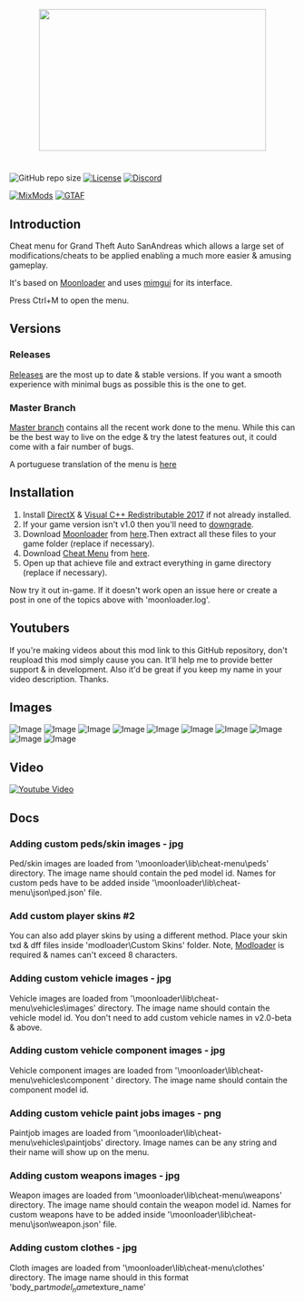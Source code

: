 
<p align="center">
  <img width="400" height="250" src="https://i.imgur.com/fZ71SbF.png">
</p>

#
![GitHub repo size](https://img.shields.io/github/repo-size/user-grinch/Cheat-Menu?label=Size&style=for-the-badge)
[![License](https://img.shields.io/github/license/user-grinch/Cheat-Menu?style=for-the-badge)](https://github.com/user-grinch/Cheat-Menu/blob/master/LICENSE)
[![Discord](https://img.shields.io/discord/689515979847237649?label=Discord&style=for-the-badge)](https://discord.gg/ZzW7kmf)

[![MixMods](https://img.shields.io/badge/Topic-Mixmods-%234e4784?style=for-the-badge)](https://forum.mixmods.com.br/f5-scripts-codigos/t1777-lua-cheat-menu)
[![GTAF](https://img.shields.io/badge/Topic-GTA%20Forums-%23244052?style=for-the-badge)](https://gtaforums.com/topic/930023-mooncheat-menu/)
## Introduction

Cheat menu for Grand Theft Auto SanAndreas which allows a large set of modifications/cheats to be applied enabling a much more easier & amusing gameplay.

It's based on [Moonloader](https://gtaforums.com/topic/890987-moonloader/) and uses [mimgui](https://github.com/THE-FYP/mimgui) for its interface.

Press Ctrl+M to open the menu.

## Versions

### Releases
[Releases](https://github.com/inanahammad/Cheat-Menu/releases) are the most up to date & stable versions. If you want a smooth experience with minimal bugs as possible this is the one to get.

### Master Branch
[Master branch](https://github.com/inanahammad/Cheat-Menu) contains all the recent work done to the menu. While this can be the best way to live on the edge & try the latest features out, it could come with a fair number of bugs.

A portuguese translation of the menu is [here](https://github.com/Dowglass/Cheat-Menu)

## Installation

1. Install [DirectX](https://www.microsoft.com/en-us/download/details.aspx?id=35) &  [Visual C++ Redistributable 2017](https://aka.ms/vs/16/release/vc_redist.x86.exe) if not already installed.
2. If your game version isn't v1.0 then you'll need to [downgrade](https://gtaforums.com/topic/927016-san-andreas-downgrader/).
3. Download [Moonloader](https://gtaforums.com/topic/890987-moonloader/) from [here](https://blast.hk/moonloader/files/moonloader-026.zip).Then extract all these files to your game folder (replace if necessary).
4. Download [Cheat Menu](https://forum.mixmods.com.br/f5-scripts-codigos/t1777-lua-cheat-menu) from [here](https://github.com/inanahammad/Cheat-Menu/releases).
5. Open up that achieve file and extract everything in game directory (replace if necessary).

Now try it out in-game. If it doesn't work open an issue here or create a post in one of the topics above with 'moonloader.log'.

## Youtubers

If you're making videos about this mod link to this GitHub repository, don't reupload this mod simply cause you can. It'll help me to provide better support & in development. Also it'd be great if you keep my name in your video description. Thanks.

## Images
![Image](https://i.imgur.com/XPbm13b.jpg)
![Image](https://i.imgur.com/GabImU1.jpg)
![Image](https://i.imgur.com/pCpsX2v.jpg)
![Image](https://i.imgur.com/fu7nzjc.jpg)
![Image](https://i.imgur.com/I9pxh9d.jpg)
![Image](https://i.imgur.com/iGSOZzR.jpg)
![Image](https://i.imgur.com/c1Nnuqn.jpg)
![Image](https://i.imgur.com/2Feogff.jpg)
![Image](https://i.imgur.com/DnsXweQ.jpg)
![Image](https://i.imgur.com/MwmZqjM.jpg)

## Video

[![Youtube Video](https://img.youtube.com/vi/XF1bhn74s2M/0.jpg)](https://www.youtube.com/watch?v=XF1bhn74s2M)


## Docs 

### Adding custom peds/skin images - jpg

Ped/skin images are loaded from '\moonloader\lib\cheat-menu\peds\' directory. The image name should contain the ped model id. Names for custom peds have to be added inside '\moonloader\lib\cheat-menu\json\ped.json' file.

### Add custom player skins #2

You can also add player skins by using a different method. Place your skin txd & dff files inside 'modloader\Custom Skins\' folder. Note, [Modloader](https://gtaforums.com/topic/669520-mod-loader/) is required & names can't exceed 8 characters. 

### Adding custom vehicle images - jpg

Vehicle images are loaded from '\moonloader\lib\cheat-menu\vehicles\images\' directory. The image name should contain the vehicle model id. You don't need to add custom vehicle names in v2.0-beta & above.

### Adding custom vehicle component images - jpg

Vehicle component images are loaded from '\moonloader\lib\cheat-menu\vehicles\component \' directory. The image name should contain the component model id.

### Adding custom vehicle paint jobs images - png

Paintjob images are loaded from '\moonloader\lib\cheat-menu\vehicles\paintjobs\' directory. Image names can be any string and their name will show up on the menu.

### Adding custom weapons images - jpg

Weapon images are loaded from '\moonloader\lib\cheat-menu\weapons\' directory. The image name should contain the weapon model id. Names for custom weapons have to be added inside '\moonloader\lib\cheat-menu\json\weapon.json' file.

### Adding custom clothes - jpg

Cloth images are loaded from '\moonloader\lib\cheat-menu\clothes\' directory. The image name should in this format 'body_part$model_name$texture_name'

